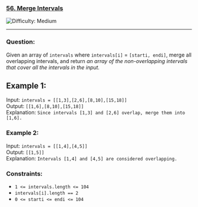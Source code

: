 ### <a href='https://leetcode.com/problems/merge-intervals/description/'> 56. Merge Intervals </a>

<img src='https://img.shields.io/badge/Difficulty-Medium-yellow' alt='Difficulty: Medium' />

--- 

### Question:

Given an array of `intervals` where `intervals[i]` = `[starti, endi]`, merge all overlapping intervals, and return *an array of the non-overlapping intervals that cover all the intervals in the input.*

 
## Example 1:

Input: `intervals = [[1,3],[2,6],[8,10],[15,18]]` <br />
Output: `[[1,6],[8,10],[15,18]]` <br />
Explanation: `Since intervals [1,3] and [2,6] overlap, merge them into [1,6].` <br />

### Example 2:

Input: `intervals = [[1,4],[4,5]]` <br />
Output: `[[1,5]]` <br />
Explanation: `Intervals [1,4] and [4,5] are considered overlapping.` <br />
 

### Constraints:

- `1 <= intervals.length <= 104`
- `intervals[i].length == 2`
- `0 <= starti <= endi <= 104`